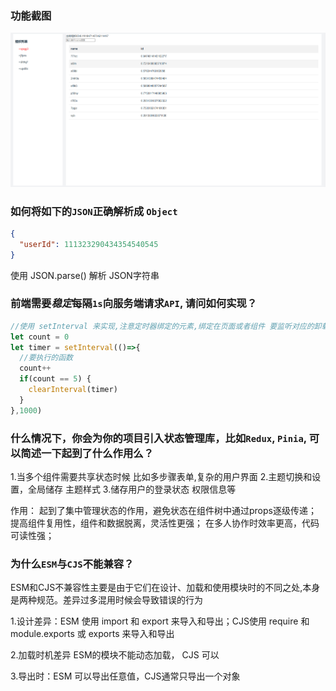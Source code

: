 ### 功能截图

![](./docs/demo.png)


### 如何将如下的`JSON`正确解析成 `Object`
```json
{
  "userId": 111323290434354540545
}
```
使用 JSON.parse() 解析 JSON字符串

### 前端需要*稳定*每隔`1s`向服务端请求`API`, 请问如何实现？

```javascript
//使用 setInterval 来实现,注意定时器绑定的元素,绑定在页面或者组件 要监听对应的卸载生命周期函数 执行 clearInterval
let count = 0
let timer = setInterval(()=>{
  //要执行的函数
  count++
  if(count == 5) {
    clearInterval(timer)
  }
},1000)
```

### 什么情况下，你会为你的项目引入状态管理库，比如`Redux`, `Pinia`, 可以简述一下起到了什么作用么？
1.当多个组件需要共享状态时候 比如多步骤表单,复杂的用户界面
2.主题切换和设置，全局储存 主题样式
3.储存用户的登录状态 权限信息等

作用： 
起到了集中管理状态的作用，避免状态在组件树中通过props逐级传递；
提高组件复用性，组件和数据脱离，灵活性更强；
在多人协作时效率更高，代码可读性强；

### 为什么`ESM`与`CJS`不能兼容？

ESM和CJS不兼容性主要是由于它们在设计、加载和使用模块时的不同之处,本身是两种规范。差异过多混用时候会导致错误的行为

1.设计差异：ESM 使用 import 和 export 来导入和导出；CJS使用 require 和 module.exports 或 exports 来导入和导出

2.加载时机差异 ESM的模块不能动态加载， CJS 可以

3.导出时：ESM 可以导出任意值，CJS通常只导出一个对象







